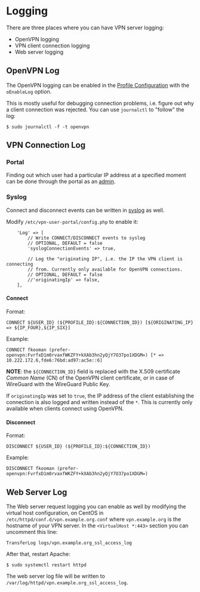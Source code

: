 # Logging

There are three places where you can have VPN server logging:

* OpenVPN logging
* VPN client connection logging
* Web server logging

## OpenVPN Log

The OpenVPN logging can be enabled in the 
[Profile Configuration](PROFILE_CONFIG.md#openvpn-enable-log) with the 
`oEnableLog` option. 

This is mostly useful for debugging connection problems, i.e. figure out why a 
client connection was rejected. You can use `journalctl` to "follow" the log:

```
$ sudo journalctl -f -t openvpn
```

## VPN Connection Log

### Portal

Finding out which user had a particular IP address at a specified moment can
be done through the portal as an [admin](PORTAL_ADMIN.md). 

### Syslog

Connect and disconnect events can be written in [syslog](#X) as well.

Modify `/etc/vpn-user-portal/config.php` to enable it:

```
    'Log' => [
        // Write CONNECT/DISCONNECT events to syslog
        // OPTIONAL, DEFAULT = false
        'syslogConnectionEvents' => true,

        // Log the "originating IP", i.e. the IP the VPN client is connecting
        // from. Currently only available for OpenVPN connections.
        // OPTIONAL, DEFAULT = false
        //'originatingIp' => false,
    ],
```

#### Connect

Format:

```
CONNECT ${USER_ID} (${PROFILE_ID}:${CONNECTION_ID}) [${ORIGINATING_IP} => ${IP_FOUR},${IP_SIX}]
```

Example:

```
CONNECT fkooman (prefer-openvpn:FvrfxD1m0rvaxfWKZFY+kXAb3hn2yQjY7O37po1XDGM=) [* => 10.222.172.6,fde6:76bd:ad97:ac5e::6]
```

**NOTE**: the `${CONNECTION_ID}` field is replaced with the X.509 certificate 
_Common Name_ (CN) of the OpenVPN client certificate, or in case of WireGuard 
with the WireGuard Public Key.

If `originatingIp` was set to `true`, the IP address of the client establishing 
the connection is also logged and written instead of the `*`. This is currently
only available when clients connect using OpenVPN.

#### Disconnect

Format:

```
DISCONNECT ${USER_ID} (${PROFILE_ID}:${CONNECTION_ID})
```

Example:

```
DISCONNECT fkooman (prefer-openvpn:FvrfxD1m0rvaxfWKZFY+kXAb3hn2yQjY7O37po1XDGM=)
```

## Web Server Log

The Web server request logging you can enable as well by modifying the virtual 
host configuration, on CentOS in `/etc/httpd/conf.d/vpn.example.org.conf` where 
`vpn.example.org` is the hostname of your VPN server. In the 
`<VirtualHost *:443>` section you can uncomment this line:

    TransferLog logs/vpn.example.org_ssl_access_log

After that, restart Apache:

    $ sudo systemctl restart httpd

The web server log file will be written to 
`/var/log/httpd/vpn.example.org_ssl_access_log`.
